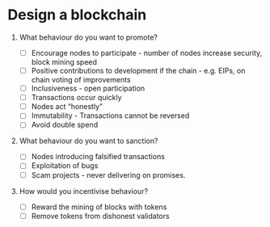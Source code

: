 # Design a blockchain

1) What behaviour do you want to promote?

   - [ ] Encourage nodes to participate - number of nodes increase security, block mining speed
   - [ ] Positive contributions to development if the chain - e.g. EIPs, on chain voting of improvements
   - [ ] Inclusiveness - open participation
   - [ ] Transactions occur quickly
   - [ ] Nodes act “honestly”
   - [ ] Immutability - Transactions cannot be reversed
   - [ ] Avoid double spend

2) What behaviour do you want to sanction?

   - [ ] Nodes introducing falsified transactions
   - [ ] Exploitation of bugs
   - [ ] Scam projects - never delivering on promises.

3) How would you incentivise behaviour?

   - [ ] Reward the mining of blocks with tokens
   - [ ] Remove tokens from dishonest validators
